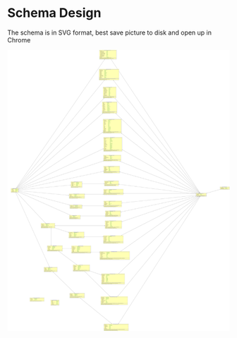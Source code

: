 # Schema Design

The schema is in SVG format, best save picture to disk and open up in Chrome

![](.gitbook/assets/alltablesdetails_16.svg)

